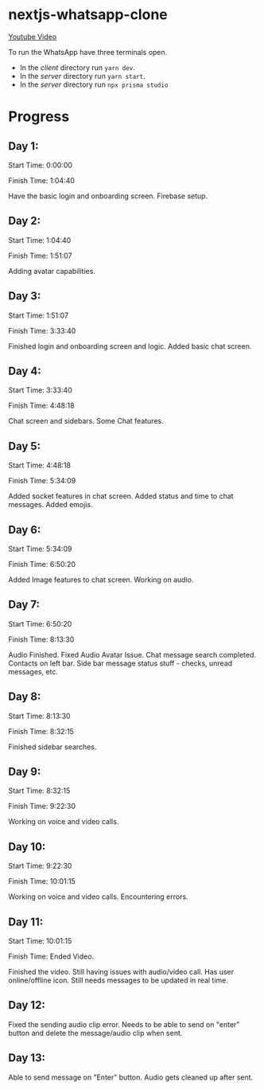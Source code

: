 # nextjs-whatsapp-clone

[Youtube Video](https://www.youtube.com/watch?v=keYFkLycaDg&t=5507s)

To run the WhatsApp have three terminals open.

- In the _client_ directory run `yarn dev`.
- In the _server_ directory run `yarn start`.
- In the _server_ directory run `npx prisma studio`

# Progress

## Day 1:

Start Time: 0:00:00

Finish Time: 1:04:40

Have the basic login and onboarding screen.
Firebase setup.

## Day 2:

Start Time: 1:04:40

Finish Time: 1:51:07

Adding avatar capabilities.

## Day 3:

Start Time: 1:51:07

Finish Time: 3:33:40

Finished login and onboarding screen and logic. Added basic chat screen.

## Day 4:

Start Time: 3:33:40

Finish Time: 4:48:18

Chat screen and sidebars. Some Chat features.

## Day 5:

Start Time: 4:48:18

Finish Time: 5:34:09

Added socket features in chat screen. Added status and time to chat messages. Added emojis.

## Day 6:

Start Time: 5:34:09

Finish Time: 6:50:20

Added Image features to chat screen. Working on audio.

## Day 7:

Start Time: 6:50:20

Finish Time: 8:13:30

Audio Finished. Fixed Audio Avatar Issue. Chat message search completed. Contacts on left bar. Side bar message status stuff - checks, unread messages, etc.

## Day 8:

Start Time: 8:13:30

Finish Time: 8:32:15

Finished sidebar searches.

## Day 9:

Start Time: 8:32:15

Finish Time: 9:22:30

Working on voice and video calls.

## Day 10:

Start Time: 9:22:30

Finish Time: 10:01:15

Working on voice and video calls. Encountering errors.

## Day 11:

Start Time: 10:01:15

Finish Time: Ended Video.

Finished the video. Still having issues with audio/video call. Has user online/offline icon. Still needs messages to be updated in real time.

## Day 12:

Fixed the sending audio clip error. Needs to be able to send on "enter" button and delete the message/audio clip when sent.

## Day 13:

Able to send message on "Enter" button. Audio gets cleaned up after sent.
